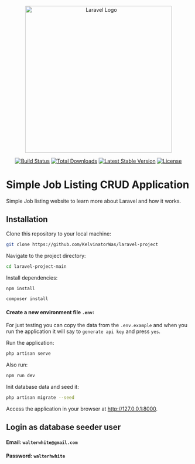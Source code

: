 <p align="center"><a href="https://laravel.com" target="_blank"><img src="https://raw.githubusercontent.com/laravel/art/master/logo-lockup/5%20SVG/2%20CMYK/1%20Full%20Color/laravel-logolockup-cmyk-red.svg" width="400" alt="Laravel Logo"></a></p>

<p align="center">
<a href="https://github.com/laravel/framework/actions"><img src="https://github.com/laravel/framework/workflows/tests/badge.svg" alt="Build Status"></a>
<a href="https://packagist.org/packages/laravel/framework"><img src="https://img.shields.io/packagist/dt/laravel/framework" alt="Total Downloads"></a>
<a href="https://packagist.org/packages/laravel/framework"><img src="https://img.shields.io/packagist/v/laravel/framework" alt="Latest Stable Version"></a>
<a href="https://packagist.org/packages/laravel/framework"><img src="https://img.shields.io/packagist/l/laravel/framework" alt="License"></a>
</p>

# Simple Job Listing CRUD Application
Simple Job listing website to learn more about Laravel and how it works.

## Installation

Clone this repository to your local machine:

```bash
git clone https://github.com/KelvinatorWas/laravel-project
```
Navigate to the project directory:
``` bash
cd laravel-project-main
```
Install dependencies:
```bash
npm install
```

```bash
composer install
```

#### Create a new environment file ``.env``:
For just testing you can copy the data from the ``.env.example`` and when you run the application it will say to ``generate api key`` and press ``yes``.


Run the application:

```bash
php artisan serve
```

Also run:
```bash
npm run dev
```

Init database data and seed it:

```bash
php artisan migrate --seed
```


Access the application in your browser at http://127.0.0.1:8000.

## Login as database seeder user

#### Email: ``walterwhite@gmail.com``
#### Password: ``walterhwhite``


